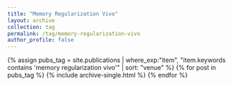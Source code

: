 ```yaml
---
title: "Memory Regularization Vivo"
layout: archive
collection: tag
permalink: /tag/memory-regularization-vivo
author_profile: false
---
```


{% assign pubs_tag = site.publications | where_exp:"item", "item.keywords contains 'memory regularization vivo'" | sort: "venue" %}
{% for post in pubs_tag %}
  {% include archive-single.html %}
{% endfor %}